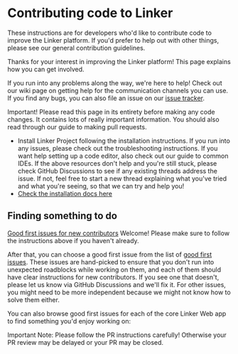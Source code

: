 # Contributing code to Linker

These instructions are for developers who'd like to contribute code to improve the Linker platform. If you'd prefer to help out with other things, please see our general contribution guidelines.

Thanks for your interest in improving the Linker platform! This page explains how you can get involved.

If you run into any problems along the way, we're here to help! Check out our wiki page on getting help for the communication channels you can use. If you find any bugs, you can also file an issue on our [issue tracker]().

Important! Please read this page in its entirety before making any code changes. It contains lots of really important information. You should also read through our guide to making pull requests.

- Install Linker Project following the installation instructions. If you run into any issues, please check out the troubleshooting instructions. If you want help setting up a code editor, also check out our guide to common IDEs. If the above resources don't help and you're still stuck, please check GitHub Discussions to see if any existing threads address the issue. If not, feel free to start a new thread explaining what you've tried and what you're seeing, so that we can try and help you!
- [Check the installation docs here]()

## Finding something to do
[Good first issues for new contributors]()
Welcome! Please make sure to follow the instructions above if you haven't already.

After that, you can choose a good first issue from the list of [good first issues](). These issues are hand-picked to ensure that you don't run into unexpected roadblocks while working on them, and each of them should have clear instructions for new contributors. If you see one that doesn't, please let us know via GitHub Discussions and we'll fix it. For other issues, you might need to be more independent because we might not know how to solve them either.

You can also browse good first issues for each of the core Linker Web app to find something you'd enjoy working on:

Important Note: Please follow the PR instructions carefully! Otherwise your PR review may be delayed or your PR may be closed.
